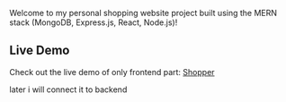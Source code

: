 Welcome to my personal shopping website project built using the MERN stack (MongoDB, Express.js, React, Node.js)!

## Live Demo

Check out the live demo of only frontend part: [Shopper](https://mern-stack-shopping-app-frontend.vercel.app/)

later i will connect it to backend
